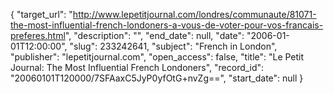{
  "target_url": "http://www.lepetitjournal.com/londres/communaute/81071-the-most-influential-french-londoners-a-vous-de-voter-pour-vos-francais-preferes.html", 
  "description": "", 
  "end_date": null, 
  "date": "2006-01-01T12:00:00", 
  "slug": 233242641, 
  "subject": "French in London", 
  "publisher": "lepetitjournal.com", 
  "open_access": false, 
  "title": "Le Petit Journal: The Most Influential French Londoners", 
  "record_id": "20060101T120000/7SFAaxC5JyP0yfOtG+nvZg==", 
  "start_date": null
}

